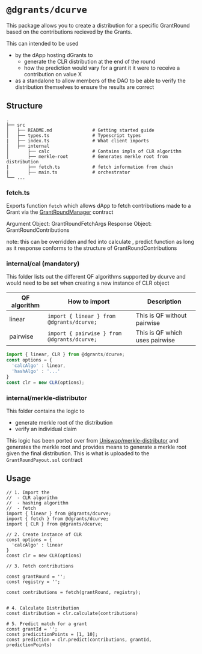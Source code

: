 # `@dgrants/dcurve`

This package allows you to create a distribution for a specific GrantRound based on the contributions recieved by the Grants.

This can intended to be used
  - by the dApp hosting dGrants to
    - generate the CLR distribution at the end of the round
    - how the prediction would vary for a grant it it were to receive a contribution on value X
  - as a standalone to allow members of the DAO to be able to verify the distribution themselves to ensure the results are correct



## Structure

```
.
├── src
│   ├── README.md               # Getting started guide
│   ├── types.ts                # Typescript types
|   ├── index.ts                # What client imports
│   ├── internal
│       ├── calc                # Contains impls of CLR algorithm
│       ├── merkle-root         # Generates merkle root from distribution
|       ├── fetch.ts            # fetch information from chain
|       ├── main.ts             # orchestrator
└── ...
```


### fetch.ts

Exports function `fetch` which allows dApp to fetch contributions made to a Grant via the [GrantRoundManager](https://github.com/dcgtc/dgrants/blob/main/contracts/contracts/GrantRoundManager.sol) contract

Argument Object: GrantRoundFetchArgs
Response Object: GrantRoundContributions

note: this can be overridden and fed into calculate , predict function as long as it response conforms to the structure of GrantRoundContributions


### internal/cal (mandatory)

This folder lists out the different QF algorithms supported by dcurve
and would need to be set when creating a new instance of CLR object

| QF algorithm | How to import                               | Description                     |
|--------------|---------------------------------------------|---------------------------------|
| linear       | `import { linear } from @dgrants/dcurve;`   | This is QF without pairwise     |
| pairwise     | `import { pairwise } from @dgrants/dcurve;` | This is QF which uses pairwise  |


```javascript
import { linear, CLR } from @dgrants/dcurve;
const options = {
  'calcAlgo' : linear,
  'hashAlgo' : '...'
}
const clr = new CLR(options);
```

### internal/merkle-distributor

This folder contains the logic to
- generate merkle root of the distribution
- verify an individual claim

This logic has been ported over from [Uniswap/merkle-distributor](https://github.com/Uniswap/merkle-distributor) and generates the merkle root and provides means to generate a merkle root given the final distribution.
This is what is uploaded to the `GrantRoundPayout.sol` contract


## Usage

```
// 1. Import the
//  - CLR algorithm
//  - hashing algorithm
//  - fetch
import { linear } from @dgrants/dcurve;
import { fetch } from @dgrants/dcurve;
import { CLR } from @dgrants/dcurve;

// 2. Create instance of CLR
const options = {
  'calcAlgo' : linear
}
const clr = new CLR(options)

// 3. Fetch contributions

const grantRound = '';
const registry = '';

const contributions = fetch(grantRound, registry);


# 4. Calculate Distribution
const distribution = clr.calculate(contributions)

# 5. Predict match for a grant
const grantId = '';
const predicitionPoints = [1, 10];
const prediction = clr.predict(contributions, grantId, predictionPoints)
```
